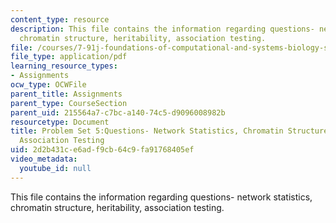 ```yaml
---
content_type: resource
description: This file contains the information regarding questions- network statistics,
  chromatin structure, heritability, association testing.
file: /courses/7-91j-foundations-of-computational-and-systems-biology-spring-2014/2d2b431ce6adf9cb64c9fa91768405ef_MIT7_91JS14_pset5_ques.pdf
file_type: application/pdf
learning_resource_types:
- Assignments
ocw_type: OCWFile
parent_title: Assignments
parent_type: CourseSection
parent_uid: 215564a7-c7bc-a140-74c5-d9096008982b
resourcetype: Document
title: Problem Set 5:Questions- Network Statistics, Chromatin Structure, Heritability,
  Association Testing
uid: 2d2b431c-e6ad-f9cb-64c9-fa91768405ef
video_metadata:
  youtube_id: null
---
```

This file contains the information regarding questions- network statistics, chromatin structure, heritability, association testing.


